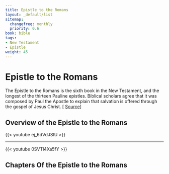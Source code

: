 ```yaml
---
title: Epistle to the Romans
layout: _default/list
sitemap:
  changefreq: monthly
  priority: 0.6
book: bible
tags:
- New Testament
- Epistle
weight: 45
---
```

# Epistle to the Romans

The Epistle to the Romans is the sixth book in the New Testament, and the longest of the thirteen Pauline epistles. Biblical scholars agree that it was composed by Paul the Apostle to explain that salvation is offered through the gospel of Jesus Christ.  [ [Source](https://en.wikipedia.org/wiki/Epistle_to_the_Romans)]

## Overview of the Epistle to the Romans
{{< youtube ej_6dVdJSIU >}}

---

{{< youtube 0SVTl4Xa5fY >}}


## Chapters Of the Epistle to the Romans
